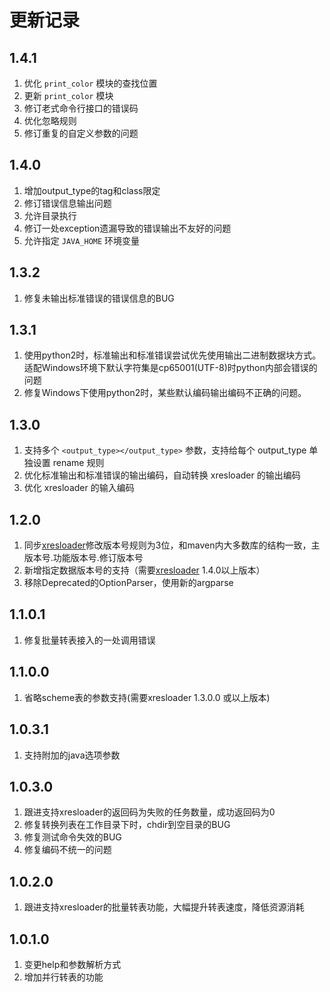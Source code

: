 更新记录
==========

1.4.1
------

1. 优化 `print_color` 模块的查找位置
2. 更新 `print_color` 模块
3. 修订老式命令行接口的错误码
4. 优化忽略规则
5. 修订重复的自定义参数的问题

1.4.0
------

1. 增加output_type的tag和class限定
2. 修订错误信息输出问题
3. 允许目录执行
4. 修订一处exception遗漏导致的错误输出不友好的问题
5. 允许指定 `JAVA_HOME` 环境变量

1.3.2
------

1. 修复未输出标准错误的错误信息的BUG

1.3.1
------

1. 使用python2时，标准输出和标准错误尝试优先使用输出二进制数据块方式。适配Windows环境下默认字符集是cp65001(UTF-8)时python内部会错误的问题
2. 修复Windows下使用python2时，某些默认编码输出编码不正确的问题。

1.3.0
------

1. 支持多个 ```<output_type></output_type>``` 参数，支持给每个 output_type 单独设置 rename 规则
2. 优化标准输出和标准错误的输出编码，自动转换 xresloader 的输出编码
3. 优化 xresloader 的输入编码

1.2.0
------

1. 同步[xresloader][1]修改版本号规则为3位，和maven内大多数库的结构一致，主版本号.功能版本号.修订版本号
2. 新增指定数据版本号的支持（需要[xresloader][1] 1.4.0以上版本）
3. 移除Deprecated的OptionParser，使用新的argparse

1.1.0.1
------

1. 修复批量转表接入的一处调用错误

1.1.0.0
------

1. 省略scheme表的参数支持(需要xresloader 1.3.0.0 或以上版本)

1.0.3.1
------

1. 支持附加的java选项参数

1.0.3.0
------

1. 跟进支持xresloader的返回码为失败的任务数量，成功返回码为0
2. 修复转换列表在工作目录下时，chdir到空目录的BUG
3. 修复测试命令失效的BUG
4. 修复编码不统一的问题

1.0.2.0
------

1. 跟进支持xresloader的批量转表功能，大幅提升转表速度，降低资源消耗

1.0.1.0
------

1. 变更help和参数解析方式
2. 增加并行转表的功能

[1]: https://github.com/xresloader/xresloader